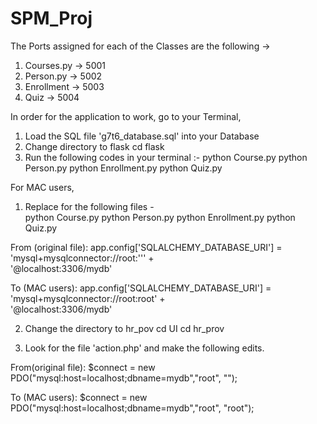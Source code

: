 # SPM_Proj



The Ports assigned for each of the Classes are the following ->
1. Courses.py -> 5001
2. Person.py -> 5002
3. Enrollment -> 5003
4. Quiz -> 5004


In order for the application to work, go to your Terminal, 
1. Load the SQL file 'g7t6_database.sql' into your Database
2. Change directory to flask 
   cd flask
3. Run the following codes in your terminal :-
    python Course.py
    python Person.py
    python Enrollment.py
    python Quiz.py


For MAC users, 

1. Replace for the following files -
   <br />
    python Course.py
    python Person.py
    python Enrollment.py
    python Quiz.py
    
From (original file): 
 app.config['SQLALCHEMY_DATABASE_URI'] = 'mysql+mysqlconnector://root:''' + \
                                        '@localhost:3306/mydb'
                                        
                                        
                                      
To (MAC users):
app.config['SQLALCHEMY_DATABASE_URI'] = 'mysql+mysqlconnector://root:root' + \
                                        '@localhost:3306/mydb'
                                        
2. Change the directory to hr_pov
   cd UI
   cd hr_prov
   
3. Look for the file 'action.php' and make the following edits.
   
From(original file):
   $connect = new PDO("mysql:host=localhost;dbname=mydb","root", "");
   
To (MAC users):
   $connect = new PDO("mysql:host=localhost;dbname=mydb","root", "root");

               
